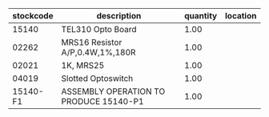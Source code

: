 |stockcode|description|quantity|location|
|---------|-----------|--------|--------|
|15140|TEL310 Opto Board|1.00||
|02262|MRS16 Resistor A/P,0.4W,1%,180R|1.00||
|02021|1K, MRS25|1.00||
|04019|Slotted Optoswitch|1.00||
|15140-F1|ASSEMBLY OPERATION TO PRODUCE 15140-P1|1.00||
